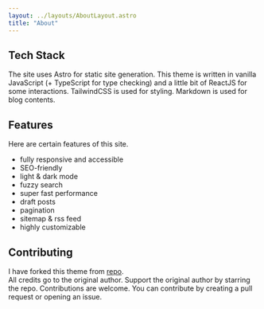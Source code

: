 ```yaml
---
layout: ../layouts/AboutLayout.astro
title: "About"
---
```


## Tech Stack

The site uses Astro for static site generation.
This theme is written in vanilla JavaScript (+ TypeScript for type checking) and a little bit of ReactJS for some interactions. TailwindCSS is used for styling.
Markdown is used for blog contents.

## Features

Here are certain features of this site.

- fully responsive and accessible
- SEO-friendly
- light & dark mode
- fuzzy search
- super fast performance
- draft posts
- pagination
- sitemap & rss feed
- highly customizable

## Contributing

I have forked this theme from [repo](https://github.com/satnaing/astro-paper).  
All credits go to the original author. Support the original author by starring the repo.
Contributions are welcome. You can contribute by creating a pull request or opening an issue.
